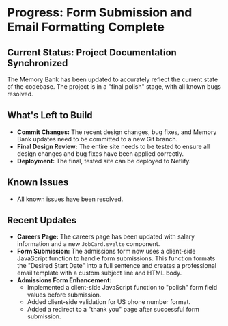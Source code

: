 # Progress: Form Submission and Email Formatting Complete

## Current Status: Project Documentation Synchronized
The Memory Bank has been updated to accurately reflect the current state of the codebase. The project is in a "final polish" stage, with all known bugs resolved.

## What's Left to Build
*   **Commit Changes:** The recent design changes, bug fixes, and Memory Bank updates need to be committed to a new Git branch.
*   **Final Design Review:** The entire site needs to be tested to ensure all design changes and bug fixes have been applied correctly.
*   **Deployment:** The final, tested site can be deployed to Netlify.

## Known Issues
*   All known issues have been resolved.

## Recent Updates
*   **Careers Page:** The careers page has been updated with salary information and a new `JobCard.svelte` component.
*   **Form Submission:** The admissions form now uses a client-side JavaScript function to handle form submissions. This function formats the "Desired Start Date" into a full sentence and creates a professional email template with a custom subject line and HTML body.
*   **Admissions Form Enhancement:**
    *   Implemented a client-side JavaScript function to "polish" form field values before submission.
    *   Added client-side validation for US phone number format.
    *   Added a redirect to a "thank you" page after successful form submission.
